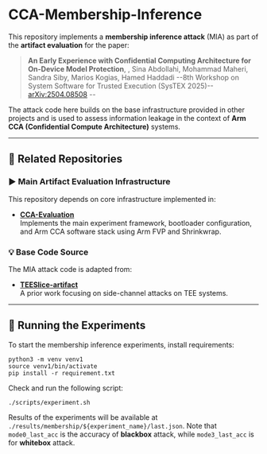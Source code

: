 # CCA-Membership-Inference

This repository implements a **membership inference attack** (MIA) as part of the **artifact evaluation** for the paper:

> **An Early Experience with Confidential Computing Architecture for On-Device Model Protection**, , Sina Abdollahi, Mohammad Maheri, Sandra Siby, Marios Kogias, Hamed Haddadi --8th Workshop on System Software for Trusted Execution (SysTEX 2025)-- 
> [arXiv:2504.08508](https://arxiv.org/pdf/2504.08508) -- 

The attack code here builds on the base infrastructure provided in other projects and is used to assess information leakage in the context of **Arm CCA (Confidential Compute Architecture)** systems.

---

## 🔗 Related Repositories

### ▶️ Main Artifact Evaluation Infrastructure
This repository depends on core infrastructure implemented in:
- [**CCA-Evaluation**](https://github.com/comet-cc/CCA-Evaluation/tree/main)  
  Implements the main experiment framework, bootloader configuration, and Arm CCA software stack using Arm FVP and Shrinkwrap.

### 💡 Base Code Source
The MIA attack code is adapted from:
- [**TEESlice-artifact**](https://github.com/ziqi-zhang/TEESlice-artifact)  
  A prior work focusing on side-channel attacks on TEE systems.

---

## 🧪 Running the Experiments

To start the membership inference experiments, install requirements:
```
python3 -m venv venv1
source venv1/bin/activate
pip install -r requirement.txt
```
Check and run the following script:
```
./scripts/experiment.sh
```
Results of the experiments will be available at `./results/membership/${experiment_name}/last.json`. Note that `mode0_last_acc` is the accuracy of **blackbox** attack, while `mode3_last_acc` is for **whitebox** attack. 
